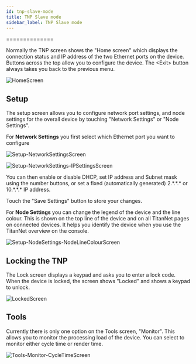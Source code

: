 ```yaml
---
id: tnp-slave-mode 
title: TNP Slave mode
sidebar_label: TNP Slave mode
---
```

==============

Normally the TNP screen shows the "Home screen" which displays the
connection status and IP address of the two Ethernet ports on the
device. Buttons across the top allow you to configure the device. The
\<Exit\> button always takes you back to the previous menu.

![HomeScreen](/docs/images/image312.png)

Setup
-----

The setup screen allows you to configure network port settings, and node
settings for the overall device by touching "Network Settings" or "Node
Settings".

For **Network Settings** you first select which Ethernet port you want
to configure

![Setup-NetworkSettingsScreen](/docs/images/image313.png)

![Setup-NetworkSettings-IPSettingsScreen](/docs/images/image314.png)

You can then enable or disable DHCP, set IP address and Subnet mask
using the number buttons, or set a fixed (automatically generated)
2.\*.\*.\* or 10.\*.\*.\* IP address.

Touch the "Save Settings" button to store your changes.

For **Node Settings** you can change the legend of the device and the
line colour. This is shown on the top line of the device and on all
TitanNet pages on connected devices. It helps you identify the device
when you use the TitanNet overview on the console.

![Setup-NodeSettings-NodeLineColourScreen](/docs/images/image315.png)

Locking the TNP
---------------

The Lock screen displays a keypad and asks you to enter a lock code.
When the device is locked, the screen shows "Locked" and shows a keypad
to unlock.

![LockedScreen](/docs/images/image316.png)

Tools
-----

Currently there is only one option on the Tools screen, "Monitor". This
allows you to monitor the processing load of the device. You can select
to monitor either cycle time or render time.

![Tools-Monitor-CycleTimeScreen](/docs/images/image317.png)


